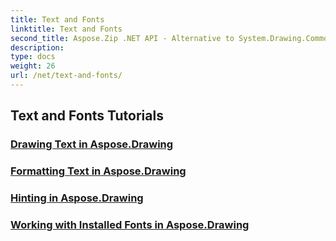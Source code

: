 ```yaml
---
title: Text and Fonts
linktitle: Text and Fonts
second_title: Aspose.Zip .NET API - Alternative to System.Drawing.Common
description: 
type: docs
weight: 26
url: /net/text-and-fonts/
---
```


## Text and Fonts Tutorials
### [Drawing Text in Aspose.Drawing](./draw-text/)
### [Formatting Text in Aspose.Drawing](./format-text/)
### [Hinting in Aspose.Drawing](./hinting/)
### [Working with Installed Fonts in Aspose.Drawing](./installed-fonts/)